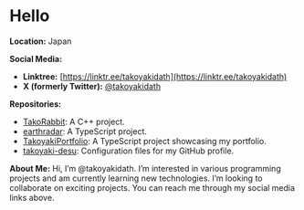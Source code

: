 # Hello

**Location:** Japan

**Social Media:**
- **Linktree:** [https://linktr.ee/takoyakidath](https://linktr.ee/takoyakidath)
- **X (formerly Twitter):** [@takoyakidath](https://x.com/takoyakidath)

**Repositories:**
- [TakoRabbit](https://github.com/takoyakidath/TakoRabbit): A C++ project.
- [earthradar](https://github.com/takoyakidath/earthradar): A TypeScript project.
- [TakoyakiPortfolio](https://github.com/takoyakidath/TakoyakiPortfolio): A TypeScript project showcasing my portfolio.
- [takoyaki-desu](https://github.com/takoyakidath/takoyaki-desu): Configuration files for my GitHub profile.

**About Me:**
Hi, I’m @takoyakidath. I’m interested in various programming projects and am currently learning new technologies. I’m looking to collaborate on exciting projects. You can reach me through my social media links above.

